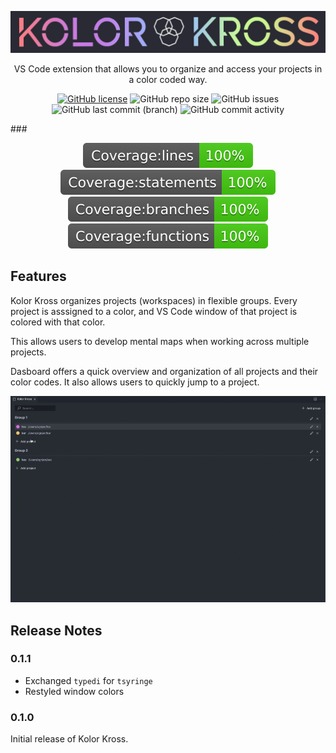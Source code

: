 ![Logo](./assets/kolorkross.png)

<div align="center">

VS Code extension that allows you to organize and access your projects in a color coded way.

</div>

<div align="center" display="inline">

[![GitHub license](https://img.shields.io/github/license/obostjancic/kolorkross)](https://github.com/obostjancic/kolorkross/blob/main/LICENSE.md)
![GitHub repo size](https://img.shields.io/github/repo-size/obostjancic/kolorkross)
![GitHub issues](https://img.shields.io/github/issues/obostjancic/kolorkross)
![GitHub last commit (branch)](https://img.shields.io/github/last-commit/obostjancic/kolorkross/main)
![GitHub commit activity](https://img.shields.io/github/commit-activity/m/obostjancic/kolorkross)

</div>
###
<div align="center" display="inline">

![Coverage lines](./assets/badges/badge-lines.svg)
![Coverage statements](./assets/badges/badge-statements.svg)
![Coverage branches](./assets/badges/badge-branches.svg)
![Coverage functions](./assets/badges/badge-functions.svg)

</div>

## Features

Kolor Kross organizes projects (workspaces) in flexible groups. Every project is asssigned to a color, and VS Code window of that project is colored with that color.

This allows users to develop mental maps when working across multiple projects.

Dasboard offers a quick overview and organization of all projects and their color codes. It also allows users to quickly jump to a project.

![Open Project](./assets/open_project.gif)

## Release Notes

### 0.1.1

- Exchanged `typedi` for `tsyringe`
- Restyled window colors

### 0.1.0

Initial release of Kolor Kross.
